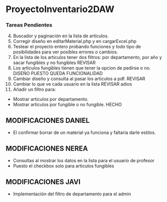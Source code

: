 ﻿# ProyectoInventario2DAW
 ### Tareas Pendientes
 4. Buscador y paginación en la lista de artículos.
 5. Corregir diseño en editarMaterial.php y en cargarExcel.php
 6. Testear el proyecto entero probando funciones y todo tipo de posibilidades para ver posibles errores o cambios.
 7. En la lista de los articulos tener dos filtros: por departamento, por año y sacar fungibles y no fungibles REVISAR
 9. Los articulos fungibles tienen que tener la opcion de pedirse o no. DISEÑO PUESTO QUEDA FUNCIONALIDAD
 10. Cambiar diseño y consulta al pasar los articulos a pdf. REVISAR
 11. Cambiar lo que ve cada usuario en la lista REVISAR
adios
12. Añadir un filtro para:
  - Mostrar articulos por departamento.
  - Mostrar artículos por fungible o no fungible. HECHO

## MODIFICACIONES DANIEL
* El confirmar borrar de un material ya funciona y faltaría darle estilos.

## MODIFICACIONES NEREA
* Consultas al mostrar los datos en la lista para el usuario de profesor
* Puesto el checkbox solo para articulos fungibles

## MODIFICACIONES JAVI
* Implementación del filtro de departamento para el admin
